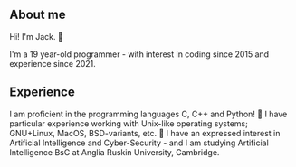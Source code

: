 <h2> About me </h2>

Hi! I'm Jack. 👋

I'm a 19 year-old programmer - with interest in coding since 2015 and experience since 2021.

<h2> Experience </h2>

I am proficient in the programming languages C, C++ and Python! 🐍 
I have particular experience working with Unix-like operating systems; GNU+Linux, MacOS, BSD-variants, etc. 🐧
I have an expressed interest in Artificial Intelligence and Cyber-Security - and I am studying Artificial Intelligence BsC at Anglia Ruskin University, Cambridge.

